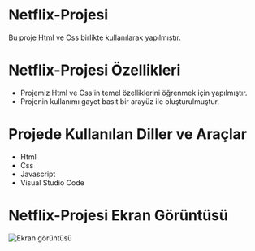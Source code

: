 # Netflix-Projesi

Bu proje Html ve Css birlikte kullanılarak yapılmıştır.





# Netflix-Projesi Özellikleri
<ul>
  <li> Projemiz Html ve Css'in temel özelliklerini öğrenmek için yapılmıştır.
</li>
 <li> Projenin kullanımı gayet basit bir arayüz ile oluşturulmuştur.</li>
</ul>

# Projede Kullanılan Diller ve Araçlar

<ul>
  <li>Html</li>
  <li>Css</li>
  <li> Javascript</li>
  <li>Visual Studio Code</li>
 
</ul>



# Netflix-Projesi Ekran Görüntüsü
![Ekran görüntüsü](https://github.com/mehmet-adgzl22/netflix-projesi/assets/169144147/0eb6bb6a-1347-4e7e-945b-b5db3714ded1)
